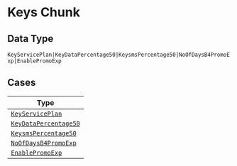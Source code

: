 
# Keys Chunk

## Data Type

`KeyServicePlan|KeyDataPercentage50|KeysmsPercentage50|NoOfDaysB4PromoExp|EnablePromoExp`

## Cases

| Type |
|  --- |
| [`KeyServicePlan`](../../../doc/models/key-service-plan.md) |
| [`KeyDataPercentage50`](../../../doc/models/key-data-percentage-50.md) |
| [`KeysmsPercentage50`](../../../doc/models/keysms-percentage-50.md) |
| [`NoOfDaysB4PromoExp`](../../../doc/models/no-of-days-b4-promo-exp.md) |
| [`EnablePromoExp`](../../../doc/models/enable-promo-exp.md) |

